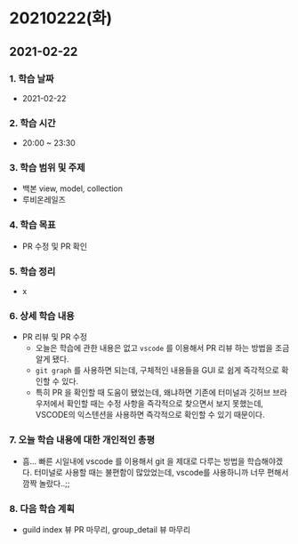 # 20210222\(화\)

## 2021-02-22

### 1. 학습 날짜

* 2021-02-22

### 2. 학습 시간

* 20:00 ~ 23:30

### 3. 학습 범위 및 주제

* 백본 view, model, collection
* 루비온레일즈

### 4. 학습 목표

* PR 수정 및 PR 확인

### 5. 학습 정리

* x

### 6. 상세 학습 내용

* PR 리뷰 및 PR 수정
  * 오늘은 학습에 관한 내용은 없고 `vscode` 를 이용해서 PR 리뷰 하는 방법을 조금 알게 됐다.
  * `git graph` 를 사용하면 되는데, 구체적인 내용들을 GUI 로 쉽게 즉각적으로 확인할 수 있다.
  * 특히 PR 을 확인할 때 도움이 됐었는데, 왜냐하면 기존에 터미널과 깃허브 브라우저에서 확인할 때는 수정 사항을 즉각적으로 찾으면서 보지 못했는데, VSCODE의 익스텐션을 사용하면 즉각적으로 확인할 수 있기 때문이다.

### 7. 오늘 학습 내용에 대한 개인적인 총평

* 흠... 빠른 시일내에 vscode 를 이용해서 git 을 제대로 다루는 방법을 학습해야겠다. 터미널로 사용할 때는 불편함이 많았었는데, vscode를 사용하니까 너무 편해서 깜짝 놀랐다..;;

### 8. 다음 학습 계획

* guild index 뷰 PR 마무리, group\_detail 뷰 마무리

